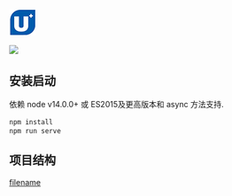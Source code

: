 <img src="ULogo.png" alt="基于 x6 的场景编排工具"/>


[![](https://img.shields.io/badge/test-aaa-yellowgreen)](gitlab-url)
  

## 安装启动

依赖 node v14.0.0+ 或 ES2015及更高版本和 async 方法支持.

```
npm install
npm run serve
```

## 项目结构
[filename](tree.md)



[gitlab-image]: https://git.haier.net/assets/favicon-72a2cad5025aa931d6ea56c3201d1f18e68a8cd39788c7c80d5b2b82aa5143ef.png
[gitlab-url]: https://git.haier.net/iot/haigeek/front_project/sceneChoreography